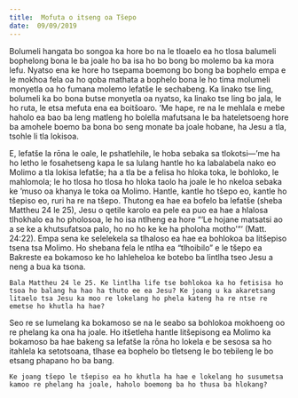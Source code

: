 ```yaml
---
title:  Mofuta o itseng oa Tšepo
date:  09/09/2019
---
```


Bolumeli hangata bo songoa ka hore bo na le tloaelo ea ho tlosa balumeli bophelong bona le ba joale ho ba isa ho bo bong bo molemo ba ka mora lefu. Nyatso ena ke hore ho tsepama boemong bo bong ba bophelo empa e le mokhoa fela oa ho qoba mathata a bophelo bona le ho tima molumeli monyetla oa ho fumana molemo lefatše le sechabeng. Ka linako tse ling, bolumeli ka bo bona butse monyetla oa nyatso, ka linako tse ling bo jala, le ho ruta, le etsa mefuta ena ea boitšoaro. ’Me hape, re na le mehlala e mebe haholo ea bao ba leng matleng ho bolella mafutsana le ba hateletsoeng hore ba amohele boemo ba bona bo seng monate ba joale hobane, ha Jesu a tla, tsohle li tla lokisoa.

E, lefatše la rōna le oale, le pshatlehile, le hoba sebaka sa tlokotsi—’me ha ho letho le fosahetseng kapa le sa lulang hantle ho ka labalabela nako eo Molimo a tla lokisa lefatše; ha a tla be a felisa ho hloka toka, le bohloko, le mahlomola; le ho tlosa ho tlosa ho hloka taolo ha joale le ho nkeloa sebaka ke ’muso oa khanya le toka oa Molimo. Hantle, kantle ho tšepo eo, kantle ho tšepiso eo, ruri ha re na tšepo. Thutong ea hae ea bofelo ba lefatše (sheba Mattheu 24 le 25), Jesu o qetile karolo ea pele ea puo ea hae a hlalosa tlhokhalo ea ho pholosoa, le ho isa ntlheng ea hore “‘Le hojane matsatsi ao a se ke a khutsufatsoa palo, ho no ho ke ke ha pholoha motho’“‘ (Matt. 24:22). Empa sena ke selelekela sa tlhaloso ea hae ea bohlokoa ba litšepiso tsena tsa Molimo. Ho shebana fela le ntlha ea “tlhoibilo” e le tšepo ea Bakreste ea bokamoso ke ho lahleheloa ke botebo ba lintlha tseo Jesu a neng a bua ka tsona.

`Bala Mattheu 24 le 25. Ke lintlha life tse bohlokoa ka ho fetisisa ho tsoa ho balang ha hao ha thuto ee ea Jesu? Ke joang u ka akaretsang litaelo tsa Jesu ka moo re lokelang ho phela kateng ha re ntse re emetse ho khutla ha hae?`

Seo re se lumelang ka bokamoso se na le seabo sa bohlokoa mokhoeng oo re phelang ka ona ha joale. Ho itšetleha hantle litšepisong ea Molimo ka bokamoso ba hae bakeng sa lefatše la rōna ho lokela e be sesosa sa ho itahlela ka setotsoana, tlhase ea bophelo bo tletseng le bo tebileng le bo etsang phapano ho ba bang.

`Ke joang tšepo le tšepiso ea ho khutla ha hae e lokelang ho susumetsa kamoo re phelang ha joale, haholo boemong ba ho thusa ba hlokang?`